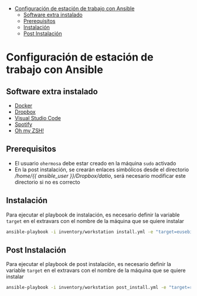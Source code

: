 - [Configuración de estación de trabajo con Ansible](#configuración-de-estación-de-trabajo-con-ansible)
  - [Software extra instalado](#software-extra-instalado)
  - [Prerequisitos](#prerequisitos)
  - [Instalación](#instalación)
  - [Post Instalación](#post-instalación)

# Configuración de estación de trabajo con Ansible

## Software extra instalado

 * [Docker](https://docs.docker.com/install/linux/docker-ce/)
 * [Dropbox](https://www.dropbox.com/)
 * [Visual Studio Code](https://code.visualstudio.com/)
 * [Spotify](https://www.spotify.com/es/premium/?checkout=false)
 * [Oh my ZSH!](https://ohmyz.sh/)

## Prerequisitos

 * El usuario `ohermosa` debe estar creado en la máquina `sudo` activado
 * En la post instalación, se crearán enlaces simbólicos desde el directorio */home/{{ ansible_user }}/Dropbox/datio*, será necesario modificar este directorio si no es correcto

## Instalación

Para ejecutar el playbook de instalación, es necesario definir la variable `target` en el extravars con el nombre de la máquina que se quiere instalar

```bash
ansible-playbook -i inventory/workstation install.yml -e "target=eusebio"
```

## Post Instalación

Para ejecutar el playbook de post instalación, es necesario definir la variable `target` en el extravars con el nombre de la máquina que se quiere instalar

```bash
ansible-playbook -i inventory/workstation post_install.yml -e "target=rufino"
```
